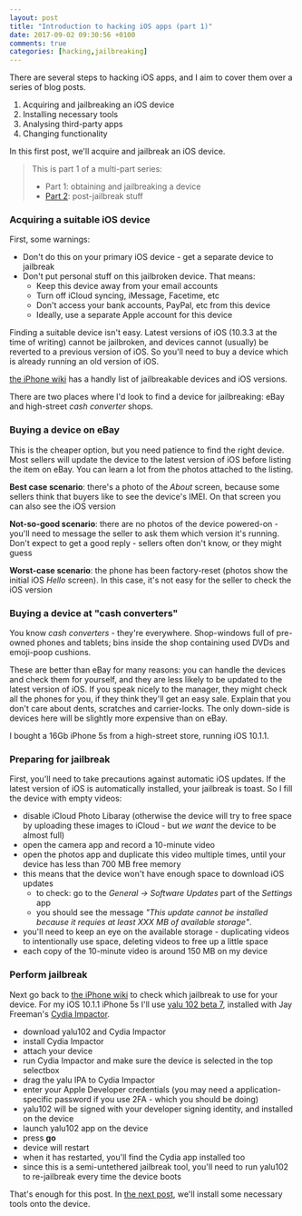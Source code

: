 ```yaml
---
layout: post
title: "Introduction to hacking iOS apps (part 1)"
date: 2017-09-02 09:30:56 +0100
comments: true
categories: [hacking,jailbreaking]
---
```


There are several steps to hacking iOS apps, and I aim to cover them over a series of blog posts.

1. Acquiring and jailbreaking an iOS device
2. Installing necessary tools
3. Analysing third-party apps
4. Changing functionality

In this first post, we'll acquire and jailbreak an iOS device.

<!-- more -->

> This is part 1 of a multi-part series:
> 
> * Part 1: obtaining and jailbreaking a device
> * [Part 2][part2]: post-jailbreak stuff

### Acquiring a suitable iOS device
First, some warnings:

* Don't do this on your primary iOS device - get a separate device to jailbreak
* Don't put personal stuff on this jailbroken device. That means:
  * Keep this device away from your email accounts
  * Turn off iCloud syncing, iMessage, Facetime, etc
  * Don't access your bank accounts, PayPal, etc from this device
  * Ideally, use a separate Apple account for this device

Finding a suitable device isn't easy. Latest versions of iOS (10.3.3 at the time of writing) cannot be jailbroken, and devices cannot (usually) be reverted to a previous version of iOS. So you'll need to buy a device which is already running an old version of iOS.

[the iPhone wiki][iPhoneWiki] has a handly list of jailbreakable devices and iOS versions.

There are two places where I'd look to find a device for jailbreaking: eBay and high-street _cash converter_ shops.

### Buying a device on eBay
This is the cheaper option, but you need patience to find the right device. Most sellers will update the device to the latest version of iOS before listing the item on eBay. You can learn a lot from the photos attached to the listing.

**Best case scenario**: there's a photo of the _About_ screen, because some sellers think that buyers like to see the device's IMEI. On that screen you can also see the iOS version

**Not-so-good scenario**: there are no photos of the device powered-on - you'll need to message the seller to ask them which version it's running. Don't expect to get a good reply - sellers often don't know, or they might guess

**Worst-case scenario**: the phone has been factory-reset (photos show the initial iOS _Hello_ screen). In this case, it's not easy for the seller to check the iOS version

### Buying a device at "cash converters"
You know _cash converters_ - they're everywhere. Shop-windows full of pre-owned phones and tablets; bins inside the shop containing used DVDs and emoji-poop cushions.

These are better than eBay for many reasons: you can handle the devices and check them for yourself, and they are less likely to be updated to the latest version of iOS. If you speak nicely to the manager, they might check all the phones for you, if they think they'll get an easy sale. Explain that you don't care about dents, scratches and carrier-locks. The only down-side is devices here will be slightly more expensive than on eBay.

I bought a 16Gb iPhone 5s from a high-street store, running iOS 10.1.1.

### Preparing for jailbreak

First, you'll need to take precautions against automatic iOS updates. If the latest version of iOS is automatically installed, your jailbreak is toast. So I fill the device with empty videos:

* disable iCloud Photo Libaray (otherwise the device will try to free space by uploading these images to iCloud - but _we want_ the device to be almost full)
* open the camera app and record a 10-minute video
* open the photos app and duplicate this video multiple times, until your device has less than 700 MB free memory
* this means that the device won't have enough space to download iOS updates
  * to check: go to the _General -> Software Updates_ part of the _Settings_ app
  * you should see the message _"This update cannot be installed because it requies at least XXX MB of available storage"_.
* you'll need to keep an eye on the available storage - duplicating videos to intentionally use space, deleting videos to free up a little space
* each copy of the 10-minute video is around 150 MB on my device

### Perform jailbreak

Next go back to [the iPhone wiki][iPhoneWiki] to check which jailbreak to use for your device. For my iOS 10.1.1 iPhone 5s I'll use [yalu 102 beta 7][yalu102], installed with Jay Freeman's [Cydia Impactor][CydiaImpactor].

* download yalu102 and Cydia Impactor
* install Cydia Impactor
* attach your device
* run Cydia Impactor and make sure the device is selected in the top selectbox
* drag the yalu IPA to Cydia Impactor
* enter your Apple Developer credentials (you may need a application-specific password if you use 2FA - which you should be doing)
* yalu102 will be signed with your developer signing identity, and installed on the device
* launch yalu102 app on the device
* press **go**
* device will restart
* when it has restarted, you'll find the Cydia app installed too
* since this is a semi-untethered jailbreak tool, you'll need to run yalu102 to re-jailbreak every time the device boots

That's enough for this post. In [the next post][part2], we'll install some necessary tools onto the device.



[part2]: /introduction-to-hacking-ios-apps-part-2/
[iPhoneWiki]: https://www.theiphonewiki.com/wiki/Jailbreak "the iPhone wiki"
[yalu102]: https://yalu.qwertyoruiop.com "yalu102 beta 7"
[CydiaImpactor]: http://www.cydiaimpactor.com "Cydia Impactor"

